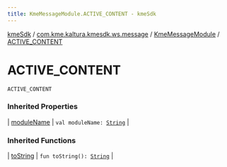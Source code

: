 ```yaml
---
title: KmeMessageModule.ACTIVE_CONTENT - kmeSdk
---
```


[kmeSdk](../../index.html) / [com.kme.kaltura.kmesdk.ws.message](../index.html) / [KmeMessageModule](index.html) / [ACTIVE_CONTENT](./-a-c-t-i-v-e_-c-o-n-t-e-n-t.html)

# ACTIVE_CONTENT

`ACTIVE_CONTENT`

### Inherited Properties

| [moduleName](module-name.html) | `val moduleName: `[`String`](https://kotlinlang.org/api/latest/jvm/stdlib/kotlin/-string/index.html) |

### Inherited Functions

| [toString](to-string.html) | `fun toString(): `[`String`](https://kotlinlang.org/api/latest/jvm/stdlib/kotlin/-string/index.html) |

